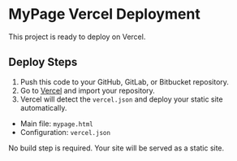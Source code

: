 # MyPage Vercel Deployment

This project is ready to deploy on Vercel.

## Deploy Steps

1. Push this code to your GitHub, GitLab, or Bitbucket repository.
2. Go to [Vercel](https://vercel.com/) and import your repository.
3. Vercel will detect the `vercel.json` and deploy your static site automatically.

- Main file: `mypage.html`
- Configuration: `vercel.json`

No build step is required. Your site will be served as a static site.
